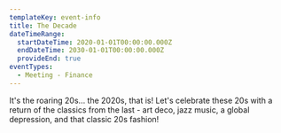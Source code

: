 ```yaml
---
templateKey: event-info
title: The Decade
dateTimeRange:
  startDateTime: 2020-01-01T00:00:00.000Z
  endDateTime: 2030-01-01T00:00:00.000Z
  provideEnd: true
eventTypes:
  - Meeting - Finance
---
```

It's the roaring 20s... the 2020s, that is! Let's celebrate these 20s with a return of the classics from the last - art deco, jazz music, a global depression, and that classic 20s fashion!
